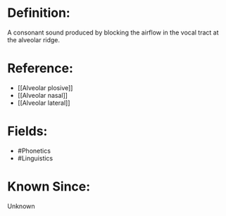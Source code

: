 

# Definition:
A consonant sound produced by blocking the airflow in the vocal tract at the alveolar ridge.

# Reference:
- [[Alveolar plosive]]
- [[Alveolar nasal]]
- [[Alveolar lateral]]

# Fields: 
- #Phonetics
- #Linguistics

# Known Since:
Unknown

